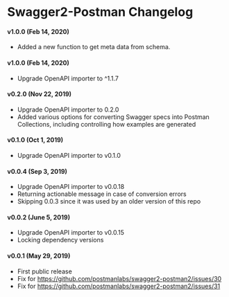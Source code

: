 # Swagger2-Postman Changelog
#### v1.0.0 (Feb 14, 2020)
* Added a new function to get meta data from schema.

#### v1.0.0 (Feb 14, 2020)
* Upgrade OpenAPI importer to ^1.1.7

#### v0.2.0 (Nov 22, 2019)
* Upgrade OpenAPI importer to 0.2.0
* Added various options for converting Swagger specs into Postman Collections, including controlling how examples are generated

#### v0.1.0 (Oct 1, 2019)
* Upgrade OpenAPI importer to v0.1.0

#### v0.0.4 (Sep 3, 2019)
* Upgrade OpenAPI importer to v0.0.18
* Returning actionable message in case of conversion errors
* Skipping 0.0.3 since it was used by an older version of this repo

#### v0.0.2 (June 5, 2019)
* Upgrade OpenAPI importer to v0.0.15
* Locking dependency versions

#### v0.0.1 (May 29, 2019)
* First public release
* Fix for https://github.com/postmanlabs/swagger2-postman2/issues/30
* Fix for https://github.com/postmanlabs/swagger2-postman2/issues/31